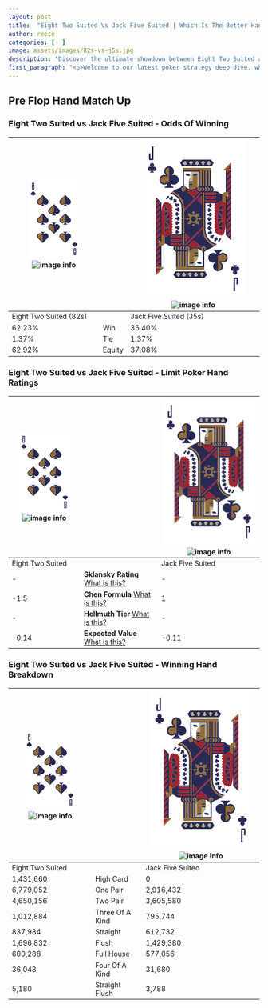 ```yaml
---
layout: post
title:  "Eight Two Suited Vs Jack Five Suited | Which Is The Better Hand In Poker? A Complete Guide"
author: reece
categories: [  ]
image: assets/images/82s-vs-j5s.jpg
description: "Discover the ultimate showdown between Eight Two Suited and Jack Five Suited in poker! Uncover the odds, strategies, and scenarios where one hand triumphs over the other. Get ready to up your poker game with this thrilling analysis."
first_paragraph: "<p>Welcome to our latest poker strategy deep dive, where we're pitting two distinct hands against each other in a high-stakes showdown: Eight Two Suited vs Jack Five Suited.</p><p>In the dynamic world of poker, every decision counts, and knowing which hand holds the upper hand is key to your success at the table.</p><p>In this article, we'll dissect these two hands, explore the scenarios where one dominates the other, and equip you with the knowledge to make strategic choices that can tip the odds in your favor.</p><p>Get ready to unravel the intriguing dynamics of these poker hands and elevate your game to new heights.</p>"
---
```




[comment]: # (sp0)

## Pre Flop Hand Match Up

<div class="table hand-ratings" markdown="1"> 



### Eight Two Suited vs Jack Five Suited - Odds Of Winning


    
| ![image info](assets/images/hand1/8.png) ![image info](assets/images/hand1/2s.png) |  | ![image info](assets/images/hand2/J.png) ![image info](assets/images/hand2/5s.png) |
| -------- | -------- | -------- |
| Eight Two Suited (82s) |  | Jack Five Suited (J5s) |
| 62.23% | Win | 36.40% |
| 1.37% | Tie | 1.37% |
| 62.92% | Equity | 37.08% |




[comment]: # (sp1)



### Eight Two Suited vs Jack Five Suited - Limit Poker Hand Ratings


    
| ![image info](assets/images/hand1/8.png) ![image info](assets/images/hand1/2s.png) |  | ![image info](assets/images/hand2/J.png) ![image info](assets/images/hand2/5s.png) |
| -------- | -------- | -------- |
| Eight Two Suited |  | Jack Five Suited |
| - | **Sklansky Rating** [What is this?](/sklansky-rating-explained) | - |
| -1.5 | **Chen Formula** [What is this?](/chen-formula-explained) | 1 |
| - | **Hellmuth Tier** [What is this?](/Hellmuth-tier-explained) | - |
| -0.14 | **Expected Value** [What is this?](/expected-value-explained) | -0.11 |




[comment]: # (sp2)



### Eight Two Suited vs Jack Five Suited - Winning Hand Breakdown


    
| ![image info](assets/images/hand1/8.png) ![image info](assets/images/hand1/2s.png) |  | ![image info](assets/images/hand2/J.png) ![image info](assets/images/hand2/5s.png) |
| -------- | -------- | -------- |
| Eight Two Suited |  | Jack Five Suited |
| 1,431,660 | High Card | 0 |
| 6,779,052 | One Pair | 2,916,432 |
| 4,650,156 | Two Pair | 3,605,580 |
| 1,012,884 | Three Of A Kind | 795,744 |
| 837,984 | Straight | 612,732 |
| 1,696,832 | Flush | 1,429,380 |
| 600,288 | Full House | 577,056 |
| 36,048 | Four Of A Kind | 31,680 |
| 5,180 | Straight Flush | 3,788 |




[comment]: # (sp3)



</div>

[comment]: # (sp4)



[comment]: # (sp5)

